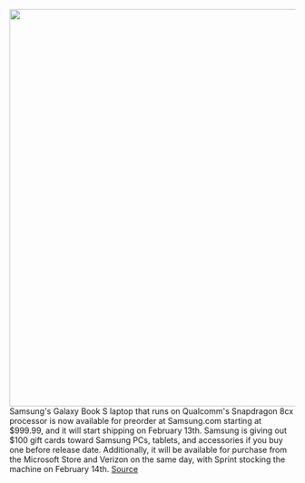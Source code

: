<img src='https://cdn.vox-cdn.com/thumbor/fehnUtAi9fFwKwI0phszZ93VD-I=/0x0:2080x1387/1200x800/filters:focal(874x528:1206x860)/cdn.vox-cdn.com/uploads/chorus_image/image/66219559/DSCF2473.0.0.jpg' width='700px' /><br/>
Samsung's Galaxy Book S laptop that runs on Qualcomm's Snapdragon 8cx processor is now available for preorder at Samsung.com starting at $999.99, and it will start shipping on February 13th. Samsung is giving out $100 gift cards toward Samsung PCs, tablets, and accessories if you buy one before release date. Additionally, it will be available for purchase from the Microsoft Store and Verizon on the same day, with Sprint stocking the machine on February 14th.
<a href='https://www.theverge.com/2020/1/30/21115054/samsung-galaxy-book-s-qualcomm-snapdragon-price-preorder-release-date'> Source <a/>